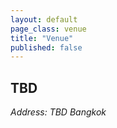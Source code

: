 ```yaml
---
layout: default
page_class: venue
title: "Venue"
published: false
---
```


<section class="venue-location">
  <h2>TBD</h2>

  <div class="card-venue">
    <figure class="card-venue__image">
    </figure>
    <div class="card-venue__info">
      <address class="card-venue__address">
        <span class="street-address">Address: TBD</span>
        <span class="locality">Bangkok</span>
        <!-- <span class="postal-code">10400</span> -->
      </address>
      <!-- <a href=" https://www.pullmanbangkokkingpower.com/" target="_blank" class="card-venue__btn btn btn--primary">Hotel Website</a> -->
    </div>
  </div>
</section>
